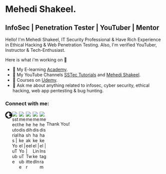 # Mehedi Shakeel. 
## InfoSec | Penetration Tester | YouTuber | Mentor
Hello! I'm Mehedi Shakeel, IT Security Professional & Have Rich Experience in Ethical Hacking & Web Penetration Testing. Also, I'm verified YouTuber, Instructor & Tech-Enthusiast. 

Here is what i'm working on 👋
- 🔭 My E-learning [Academy](https://academy.mehedishakeel.com).
- 🔭 My YouTube Channels [SSTec Tutorials](https://youtube.com/sstectutorials) and [Mehedi Shakeel](https://youtube.com/mehedishakeel).
- 🔭 Courses on [Udemy](https://www.udemy.com/user/mehedishakeel/).
- 💬 Ask me about anything related to infosec, cyber security, ethical hacking, web app pentesting & bug hunting.

### Connect with me:

[<img align="left" alt="mehedishakeel.online" width="22px" src="https://raw.githubusercontent.com/iconic/open-iconic/master/svg/globe.svg" />](https://mehedishakeel.com)
[<img align="left" alt="sstectutorials | YouTube" width="22px" src="https://cdn.jsdelivr.net/npm/simple-icons@v3/icons/youtube.svg" />](https://youtube.com/sstectutorials)
[<img align="left" alt="mehedishakeel | YouTube" width="22px" src="https://cdn.jsdelivr.net/npm/simple-icons@v3/icons/youtube.svg" />](https://youtube.com/mehedishakeel)
[<img align="left" alt="mehedihshakeel | Twitter" width="22px" src="https://cdn.jsdelivr.net/npm/simple-icons@v3/icons/twitter.svg" />](https://twitter.com/mehedishakeel)
[<img align="left" alt="mehedishakeel | LinkedIn" width="22px" src="https://cdn.jsdelivr.net/npm/simple-icons@v3/icons/linkedin.svg" />](https://www.linkedin.com/in/mehedishakeel)
[<img align="left" alt="mehedishakeel | Instagram" width="22px" src="https://cdn.jsdelivr.net/npm/simple-icons@v3/icons/instagram.svg" />](http://instagram.com/mehedishakeel/)
<br>

Thank You!

